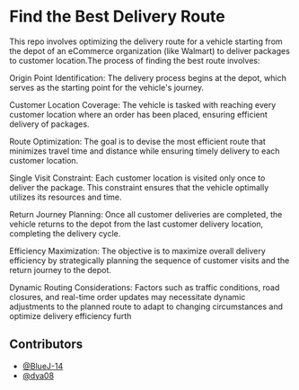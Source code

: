 
# Find the Best Delivery Route


This repo involves optimizing the delivery route for a vehicle starting from the depot of an eCommerce organization (like Walmart) to deliver packages to customer location.The process of finding the best route involves:

Origin Point Identification: The delivery process begins at the depot, which serves as the starting point for the vehicle's journey.

Customer Location Coverage: The vehicle is tasked with reaching every customer location where an order has been placed, ensuring efficient delivery of packages.

Route Optimization: The goal is to devise the most efficient route that minimizes travel time and distance while ensuring timely delivery to each customer location.

Single Visit Constraint: Each customer location is visited only once to deliver the package. This constraint ensures that the vehicle optimally utilizes its resources and time.

Return Journey Planning: Once all customer deliveries are completed, the vehicle returns to the depot from the last customer delivery location, completing the delivery cycle.

Efficiency Maximization: The objective is to maximize overall delivery efficiency by strategically planning the sequence of customer visits and the return journey to the depot.

Dynamic Routing Considerations: Factors such as traffic conditions, road closures, and real-time order updates may necessitate dynamic adjustments to the planned route to adapt to changing circumstances and optimize delivery efficiency furth




## Contributors

- [@BlueJ-14](https://github.com/SNEHA-REJI)
- [@dya08](https://github.com/dya8)


